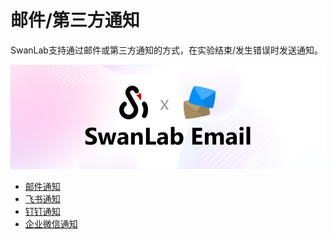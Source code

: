 # 邮件/第三方通知

SwanLab支持通过邮件或第三方通知的方式，在实验结束/发生错误时发送通知。

![](../../plugin/notification-email/logo.jpg)

- [邮件通知](/plugin/notification-email.md)
- [飞书通知](/plugin/notification-lark.md)
- [钉钉通知](/plugin/notification-dingtalk.md)
- [企业微信通知](/plugin/notification-wxwork.md)